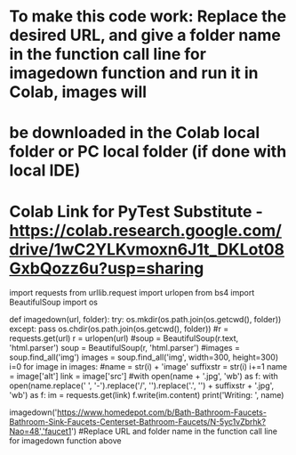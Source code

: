 # To make this code work: Replace the desired URL, and give a folder name in the function call line for imagedown function and run it in Colab, images will
# be downloaded in the Colab local folder or PC local folder (if done with local IDE)
#  Colab Link for PyTest Substitute - https://colab.research.google.com/drive/1wC2YLKvmoxn6J1t_DKLot08GxbQozz6u?usp=sharing
import requests
from urllib.request import urlopen
from bs4 import BeautifulSoup
import os
 
def imagedown(url, folder):
    try:
        os.mkdir(os.path.join(os.getcwd(), folder))
    except:
        pass
    os.chdir(os.path.join(os.getcwd(), folder))
    #r = requests.get(url)
    r = urlopen(url)
    #soup = BeautifulSoup(r.text, 'html.parser')
    soup = BeautifulSoup(r, 'html.parser')
    #images = soup.find_all('img')
    images = soup.find_all('img', width=300, height=300)
    i=0
    for image in images:
        #name = str(i) + 'image'
        suffixstr = str(i)
        i+=1
        name = image['alt']
        link = image['src']
        #with open(name + '.jpg', 'wb') as f:
        with open(name.replace(' ', '-').replace('/', '').replace('.', '') + suffixstr + '.jpg', 'wb') as f:
            im = requests.get(link)
            f.write(im.content)
            print('Writing: ', name)
 
imagedown('https://www.homedepot.com/b/Bath-Bathroom-Faucets-Bathroom-Sink-Faucets-Centerset-Bathroom-Faucets/N-5yc1vZbrhk?Nao=48','faucet1')
#Replace URL and folder name in the function call line for imagedown function above
